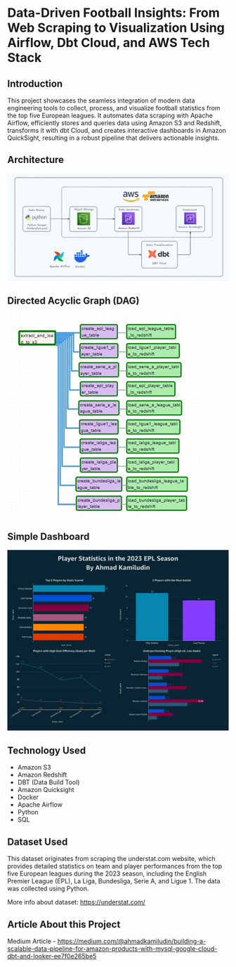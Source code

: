 # Data-Driven Football Insights: From Web Scraping to Visualization Using Airflow, Dbt Cloud, and AWS Tech Stack

## Introduction

This project showcases the seamless integration of modern data engineering tools to collect, process, and visualize football statistics from the top five European leagues. It automates data scraping with Apache Airflow, efficiently stores and queries data using Amazon S3 and Redshift, transforms it with dbt Cloud, and creates interactive dashboards in Amazon QuickSight, resulting in a robust pipeline that delivers actionable insights.
## Architecture 
<img src="Diagram.jpg">

## Directed Acyclic Graph (DAG)
<img src="Dag.jpg">

## Simple Dashboard
<img src="Dashboard.jpg">

## Technology Used
- Amazon S3
- Amazon Redshift
- DBT (Data Build Tool)
- Amazon Quicksight
- Docker
- Apache Airflow
- Python
- SQL

## Dataset Used
This dataset originates from scraping the understat.com website, which provides detailed statistics on team and player performances from the top five European leagues during the 2023 season, including the English Premier League (EPL), La Liga, Bundesliga, Serie A, and Ligue 1. The data was collected using Python.

More info about dataset:
https://understat.com/


## Article About this Project 
Medium Article - https://medium.com/@ahmadkamiludin/building-a-scalable-data-pipeline-for-amazon-products-with-mysql-google-cloud-dbt-and-looker-ee7f0e265be5
